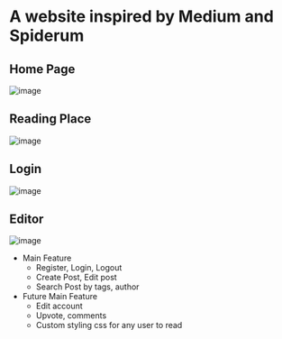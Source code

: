 # A website inspired by Medium and Spiderum
## Home Page
![image](https://user-images.githubusercontent.com/90856792/179819383-696e8675-ea30-4e4a-ad60-063c92d0b753.png)
## Reading Place
![image](https://user-images.githubusercontent.com/90856792/179817566-90eb88c4-d2fc-46b0-bf10-8672ee00b251.png)
## Login
![image](https://user-images.githubusercontent.com/90856792/179817955-e3750516-0133-4614-ab8c-5e11fec2ad50.png)
## Editor
![image](https://user-images.githubusercontent.com/90856792/179818318-3c67176a-8abd-4eba-8036-0f9b845a70d1.png)

* Main Feature
  * Register, Login, Logout
  * Create Post, Edit post
  * Search Post by tags, author
* Future Main Feature
  * Edit account
  * Upvote, comments
  * Custom styling css for any user to read
